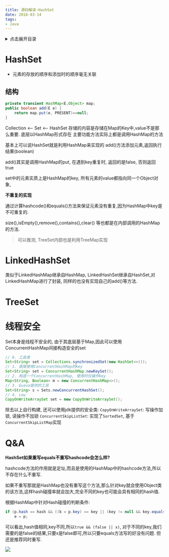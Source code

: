 ```yaml
---
title: 源码解读-HashSet
date: 2018-03-14
tags:
- Java
---
```

<details>
<summary>点击展开目录</summary>
<!-- TOC -->

- [HashSet](#hashset)
    - [结构](#结构)
- [LinkedHashSet](#linkedhashset)
- [TreeSet](#treeset)
- [线程安全](#线程安全)
- [Q&A](#qa)

<!-- /TOC -->
</details>

# HashSet

* 元素的存放的顺序和添加时的顺序毫无关联


## 结构

```Java
private transient HashMap<E,Object> map;
public boolean add(E e) {
    return map.put(e, PRESENT)==null;
}
```

Collection <-- Set <-- HashSet
存储的内容是存储在Map的Key中,value不是那么重要.
底层以HashMap形式存在
主要功能方法实际上都是调用HashMap的方法

基本上可以说HashSet就是利用HashMap来实现的
add()方法添加元素,返回执行结果(boolean)

add()其实是调用HashMap的put, 在遇到key重复时, 返回的是false, 否则返回true

set中的元素实质上是HashMap的key, 所有元素的value都指向同一个Object对象,

**不重复的实现**

通过计算hashcode()和equals()方法来保证元素没有重复,因为HashMap中key是不可重复的.

size(),isEmpty(),remove(),contains(),clear()
等也都是在内部调用的HashMap的方法.


> 可以推测, TreeSet内部也是利用TreeMap实现

# LinkedHashSet

类似于LinkedHashMap继承自HashMap, LinkedHashSet继承自HashSet,对LinkedHashMap进行了封装,
同样的也没有实现自己的add()等方法.

# TreeSet



# 线程安全

Set本身是线程不安全的, 由于其底层基于Map,因此可以使用ConcurrentHashMap间接构造安全的set

```Java
// 0. 工具类
Set<String> set = Collections.synchronizedSet(new HashSet<>());
// 1. 直接使用ConcurrentHashMap的key
Set<String> set = ConcurrentHashMap.newKeySet();
// 2. 构造一个ConcurrentHashMap, 使用时仅操作key
Map<String, Boolean> m = new ConcurrentHashMap<>();
// 3. Guava提供的工具
Set<String> s = Sets.newConcurrentHashSet();
// 4. cow
CopyOnWriteArraySet set = new CopyOnWriteArraySet();
```
除去以上自行构建, 还可以使用jdk提供的安全类: 
`CopyOnWriteArraySet`: 写操作加锁, 读操作不加锁
`ConcurrentSkipListSet`: 实现了`SortedSet`, 基于`ConcurrentSkipListMap`实现

# Q&A

**HashSet如果重写equals不重写hashcode会怎么样?**

hashcode方法的作用就是定址,而且是使用的HashMap中的hashcode方法,所以不存在什么不重写.

如果不重写那就是HashMap也没有重写这个方法,那么针对key就会使用Object类的该方法,这样hash碰撞率就会加大,完全不同的key也可能会具有相同的hash值.

根据HashMap中针对Hash碰撞的判断条件:
```Java
if (p.hash == hash && ((k = p.key) == key || (key != null && key.equals(k))))
    e = p;
```
可以看出,hash值相同,key不同,所以`true && (false || x)`, 对于不同的key,我们需要的是false的结果,只要x是false即可,所以只要equals方法写的好没有问题.
但还是推荐同时重写.

[![](https://static.segmentfault.com/v-5b1df2a7/global/img/creativecommons-cc.svg)](https://creativecommons.org/licenses/by-nc-nd/4.0/)